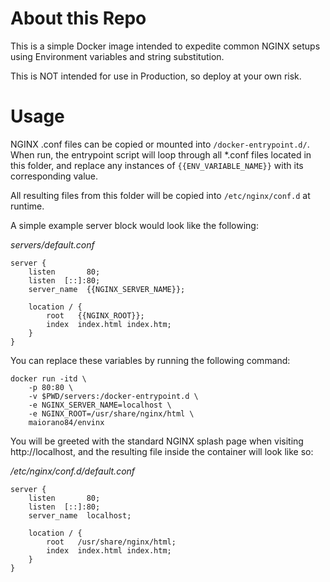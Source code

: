 # About this Repo

This is a simple Docker image intended to expedite common NGINX setups
using Environment variables and string substitution.

This is NOT intended for use in Production, so deploy at your own risk.

# Usage

NGINX .conf files can be copied or mounted into `/docker-entrypoint.d/`. When run,
the entrypoint script will loop through all *.conf files located in this folder, and replace
any instances of `{{ENV_VARIABLE_NAME}}` with its corresponding value.

All resulting files from this folder will be copied into `/etc/nginx/conf.d` at runtime.

A simple example server block would look like the following:

*servers/default.conf*
```
server {
    listen       80;
    listen  [::]:80;
    server_name  {{NGINX_SERVER_NAME}};

    location / {
        root   {{NGINX_ROOT}};
        index  index.html index.htm;
    }
}
```

You can replace these variables by running the following command:

```
docker run -itd \
    -p 80:80 \
    -v $PWD/servers:/docker-entrypoint.d \
    -e NGINX_SERVER_NAME=localhost \
    -e NGINX_ROOT=/usr/share/nginx/html \
    maiorano84/envinx
```

You will be greeted with the standard NGINX splash page when visiting http://localhost,
and the resulting file inside the container will look like so:

*/etc/nginx/conf.d/default.conf*
```
server {
    listen       80;
    listen  [::]:80;
    server_name  localhost;

    location / {
        root   /usr/share/nginx/html;
        index  index.html index.htm;
    }
}
```
